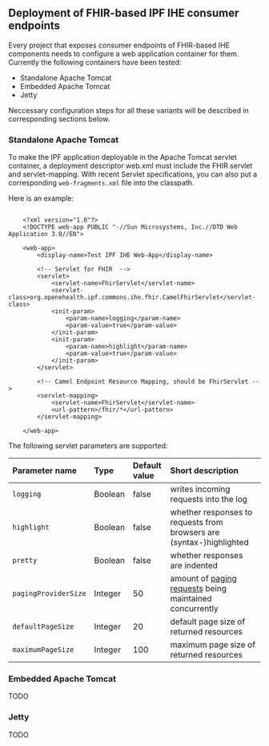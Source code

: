 
## Deployment of FHIR-based IPF IHE consumer endpoints

Every project that exposes consumer endpoints of FHIR-based IHE components needs to configure a web application
container for them. Currently the following containers have been tested:

* Standalone Apache Tomcat
* Embedded Apache Tomcat
* Jetty

Neccessary configuration steps for all these variants will be described in corresponding sections below.

### Standalone Apache Tomcat

To make the IPF application deployable in the Apache Tomcat servlet container, a deployment descriptor web.xml
must include the FHIR servlet and servlet-mapping. With recent Servlet specifications, you can also put
a corresponding `web-fragments.xml` file into the classpath.

Here is an example:

```

    <?xml version="1.0"?>
    <!DOCTYPE web-app PUBLIC "-//Sun Microsystems, Inc.//DTD Web Application 3.0//EN">

    <web-app>
        <display-name>Test IPF IHE Web-App</display-name>

        <!-- Servlet for FHIR  -->
        <servlet>
            <servlet-name>FhirServlet</servlet-name>
            <servlet-class>org.openehealth.ipf.commons.ihe.fhir.CamelFhirServlet</servlet-class>
            <init-param>
                <param-name>logging</param-name>
                <param-value>true</param-value>
            </init-param>
            <init-param>
                <param-name>highlight</param-name>
                <param-value>true</param-value>
            </init-param>
        </servlet>
    
        <!-- Camel Endpoint Resource Mapping, should be FhirServlet -->
        <servlet-mapping>
            <servlet-name>FhirServlet</servlet-name>
            <url-pattern>/fhir/*</url-pattern>
        </servlet-mapping>
    
    </web-app>

```


The following servlet parameters are supported:

| Parameter name       | Type       | Default value | Short description                                                                    |
|:---------------------|:-----------|:--------------|:-------------------------------------------------------------------------------------|
| `logging`            | Boolean    | false         | writes incoming requests into the log
| `highlight`          | Boolean    | false         | whether responses to requests from browsers are (syntax-)highlighted
| `pretty`             | Boolean    | false         | whether responses are indented
| `pagingProviderSize` | Integer    | 50            | amount of [paging requests] being maintained concurrently
| `defaultPageSize`    | Integer    | 20            | default page size of returned resources
| `maximumPageSize`    | Integer    | 100           | maximum page size of returned resources


### Embedded Apache Tomcat

TODO

### Jetty

TODO


[paging requests]: cachingAndPaging.html